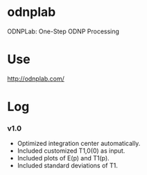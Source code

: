 # odnplab
ODNPLab: One-Step ODNP Processing

# Use
http://odnplab.com/

# Log
### v1.0
* Optimized integration center automatically. 
* Included customized T1,0(0) as input.
* Included plots of E(p) and T1(p).
* Included standard deviations of T1.
